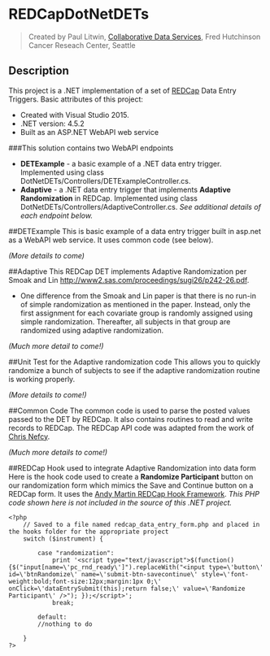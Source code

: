 # REDCapDotNetDETs
> Created by Paul Litwin, [Collaborative Data Services](http://cds.fredhutch.org), Fred Hutchinson Cancer Reseach Center, Seattle

## Description
This project is a .NET implementation of a set of [REDCap](https://projectredcap.org) Data Entry Triggers.
Basic attributes of this project:
- Created with Visual Studio 2015.
- .NET version: 4.5.2
- Built as an ASP.NET WebAPI web service

###This solution contains two WebAPI endpoints
- **DETExample** - a basic example of a .NET data entry trigger. Implemented using class  DotNetDETs/Controllers/DETExampleController.cs.
- **Adaptive**  - a .NET data entry trigger that implements **Adaptive Randomization** in REDCap. Implemented using class  DotNetDETs/Controllers/AdaptiveController.cs.
*See additional details of each endpoint below.*

##DETExample
This is basic example of a data entry trigger built in asp.net as a WebAPI web service. It uses common code (see below).

*(More details to come)*

##Adaptive
This REDCap DET implements Adaptive Randomization per Smoak and Lin <http://www2.sas.com/proceedings/sugi26/p242-26.pdf>.
- One difference from the Smoak and Lin paper is that there is no run-in of simple randomization as mentioned in the paper. Instead, only the first assignment for each covariate group is randomly assigned using simple randomization. Thereafter, all subjects in that group are randomized using adaptive randomization.

*(Much more detail to come!)*

##Unit Test for the Adaptive randomization code
This allows you to quickly randomize a bunch of subjects to see if the adaptive randomization routine is working properly.

*(More details to come!)*

##Common Code
The common code is used to parse the posted values passed to the DET by REDCap. It also contains routines to read and write records to REDCap. The REDCap API code was adapted from the work of [Chris Nefcy](https://github.com/redcap-tools/nef-c-sharp).

*(Much more details to come!)*

##REDCap Hook used to integrate Adaptive Randomization into data form
Here is the hook code used to create a **Randomize Participant** button on our randomization form which mimics the Save and Continue button on a REDCap form. It uses the [Andy Martin REDCap Hook Framework](https://github.com/123andy/redcap-hook-framework). *This PHP code shown here is not included in the source of this .NET project.*
```
<?php
	// Saved to a file named redcap_data_entry_form.php and placed in the hooks folder for the appropriate project
	switch ($instrument) {

        case "randomization":
			print '<script type="text/javascript">$(function() {$("input[name=\'pc_rnd_ready\']").replaceWith("<input type=\'button\' id=\'btnRandomize\' name=\'submit-btn-savecontinue\' style=\'font-weight:bold;font-size:12px;margin:1px 0;\' onClick=\'dataEntrySubmit(this);return false;\' value=\'Randomize Participant\' />"); });</script>';
			break;

        default:
		//nothing to do
	
	}
?>
```
